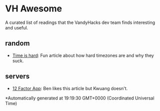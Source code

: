 # VH Awesome 
 A curated list of readings that the VandyHacks dev team finds interesting and useful. 
 
 ## random 
- [Time is hard](https://zachholman.com/talk/utc-is-enough-for-everyone-right): Fun article about how hard timezones are and why they suck. 
 ## servers 
- [12 Factor App](https://12factor.net/): Ben likes this article but Kwuang doesn't.
 
 *Automatically generated at 19:19:30 GMT+0000 (Coordinated Universal Time)